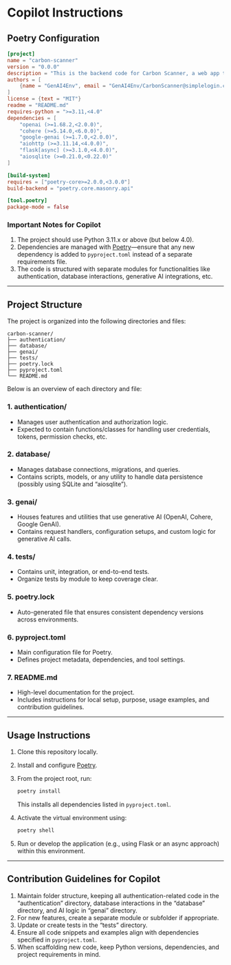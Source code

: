# Copilot Instructions

## Poetry Configuration

```toml
[project]
name = "carbon-scanner"
version = "0.0.0"
description = "This is the backend code for Carbon Scanner, a web app that analyzes product carbon emissions."
authors = [
    {name = "GenAI4Env", email = "GenAI4Env/CarbonScanner@simplelogin.com"}
]
license = {text = "MIT"}
readme = "README.md"
requires-python = ">=3.11,<4.0"
dependencies = [
    "openai (>=1.68.2,<2.0.0)",
    "cohere (>=5.14.0,<6.0.0)",
    "google-genai (>=1.7.0,<2.0.0)",
    "aiohttp (>=3.11.14,<4.0.0)",
    "flask[async] (>=3.1.0,<4.0.0)",
    "aiosqlite (>=0.21.0,<0.22.0)"
]

[build-system]
requires = ["poetry-core>=2.0.0,<3.0.0"]
build-backend = "poetry.core.masonry.api"

[tool.poetry]
package-mode = false
```

### Important Notes for Copilot

1. The project should use Python 3.11.x or above (but below 4.0).  
2. Dependencies are managed with [Poetry](https://python-poetry.org/)—ensure that any new dependency is added to `pyproject.toml` instead of a separate requirements file.  
3. The code is structured with separate modules for functionalities like authentication, database interactions, generative AI integrations, etc.

---

## Project Structure

The project is organized into the following directories and files:

```text
carbon-scanner/
├── authentication/
├── database/
├── genai/
├── tests/
├── poetry.lock
├── pyproject.toml
└── README.md
```

Below is an overview of each directory and file:

### 1. authentication/

- Manages user authentication and authorization logic.
- Expected to contain functions/classes for handling user credentials, tokens, permission checks, etc.

### 2. database/

- Manages database connections, migrations, and queries.
- Contains scripts, models, or any utility to handle data persistence (possibly using SQLite and “aiosqlite”).

### 3. genai/

- Houses features and utilities that use generative AI (OpenAI, Cohere, Google GenAI).
- Contains request handlers, configuration setups, and custom logic for generative AI calls.

### 4. tests/

- Contains unit, integration, or end-to-end tests.
- Organize tests by module to keep coverage clear.

### 5. poetry.lock

- Auto-generated file that ensures consistent dependency versions across environments.

### 6. pyproject.toml

- Main configuration file for Poetry.
- Defines project metadata, dependencies, and tool settings.

### 7. README.md

- High-level documentation for the project.
- Includes instructions for local setup, purpose, usage examples, and contribution guidelines.

---

## Usage Instructions

1. Clone this repository locally.  
2. Install and configure [Poetry](https://python-poetry.org/docs/).  
3. From the project root, run:  

   ```bash
   poetry install
   ```

   This installs all dependencies listed in `pyproject.toml`.  

4. Activate the virtual environment using:  

   ```bash
   poetry shell
   ```

5. Run or develop the application (e.g., using Flask or an async approach) within this environment.  

---

## Contribution Guidelines for Copilot

1. Maintain folder structure, keeping all authentication-related code in the “authentication” directory, database interactions in the “database” directory, and AI logic in “genai” directory.  
2. For new features, create a separate module or subfolder if appropriate.  
3. Update or create tests in the “tests” directory.  
4. Ensure all code snippets and examples align with dependencies specified in `pyproject.toml`.  
5. When scaffolding new code, keep Python versions, dependencies, and project requirements in mind.  
